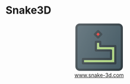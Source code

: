 # Snake3D
<div align="center">
<img src="https://github.com/MenesesGHZ/Snake3D/blob/master/Snake3DWeb/static/imgs/snake-icon-128.png" alt="main-image" width="auto" height="auto">
</div>
<div align="center">
  <a href="https://www.snake-3d.com/">www.snake-3d.com</a>
</div>
